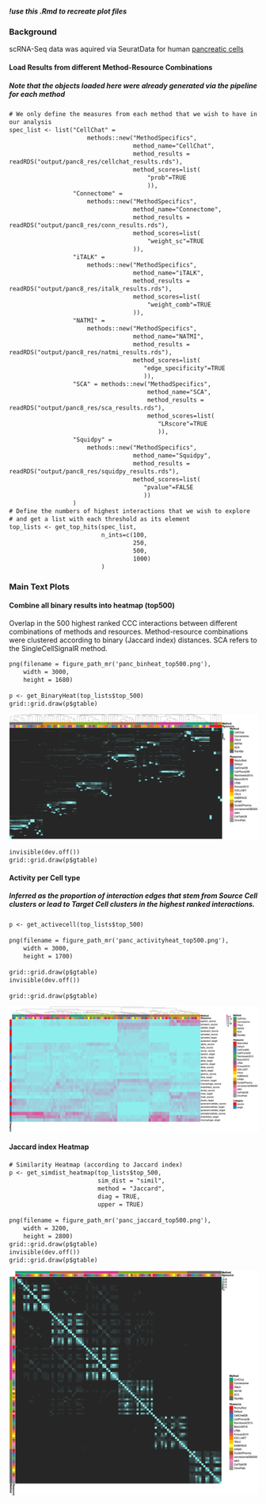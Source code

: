 ##### !use this .Rmd to recreate plot files

### Background

scRNA-Seq data was aquired via SeuratData for human [pancreatic
cells](https://www.nature.com/articles/nbt.4096)

#### Load Results from different Method-Resource Combinations

##### Note that the objects loaded here were already generated via the pipeline for each method

    # We only define the measures from each method that we wish to have in our analysis
    spec_list <- list("CellChat" =
                          methods::new("MethodSpecifics",
                                       method_name="CellChat",
                                       method_results = readRDS("output/panc8_res/cellchat_results.rds"),
                                       method_scores=list(
                                           "prob"=TRUE
                                           )),
                      "Connectome" =
                          methods::new("MethodSpecifics",
                                       method_name="Connectome",
                                       method_results = readRDS("output/panc8_res/conn_results.rds"),
                                       method_scores=list(
                                           "weight_sc"=TRUE
                                       )),
                      "iTALK" =
                          methods::new("MethodSpecifics",
                                       method_name="iTALK",
                                       method_results = readRDS("output/panc8_res/italk_results.rds"),
                                       method_scores=list(
                                           "weight_comb"=TRUE
                                       )),
                      "NATMI" =
                          methods::new("MethodSpecifics",
                                       method_name="NATMI",
                                       method_results = readRDS("output/panc8_res/natmi_results.rds"),
                                       method_scores=list(
                                          "edge_specificity"=TRUE
                                          )),
                      "SCA" = methods::new("MethodSpecifics",
                                           method_name="SCA",
                                           method_results = readRDS("output/panc8_res/sca_results.rds"),
                                           method_scores=list(
                                              "LRscore"=TRUE
                                              )),
                      "Squidpy" =
                          methods::new("MethodSpecifics",
                                       method_name="Squidpy",
                                       method_results = readRDS("output/panc8_res/squidpy_results.rds"),
                                       method_scores=list(
                                          "pvalue"=FALSE
                                          ))
                      )
    # Define the numbers of highest interactions that we wish to explore
    # and get a list with each threshold as its element
    top_lists <- get_top_hits(spec_list,
                              n_ints=c(100,
                                       250,
                                       500,
                                       1000)
                              )

### Main Text Plots

#### Combine all binary results into heatmap (top500)

Overlap in the 500 highest ranked CCC interactions between different
combinations of methods and resources. Method-resource combinations were
clustered according to binary (Jaccard index) distances. SCA refers to
the SingleCellSignalR method.

    png(filename = figure_path_mr('panc_binheat_top500.png'),
        width = 3000,
        height = 1680)

    p <- get_BinaryHeat(top_lists$top_500)
    grid::grid.draw(p$gtable)

![](panc8_analysis_files/figure-markdown_strict/binary_heat_main-1.png)

    invisible(dev.off())
    grid::grid.draw(p$gtable)

#### Activity per Cell type

##### Inferred as the proportion of interaction edges that stem from Source Cell clusters or lead to Target Cell clusters in the highest ranked interactions.

    p <- get_activecell(top_lists$top_500)

    png(filename = figure_path_mr('panc_activityheat_top500.png'),
        width = 3000,
        height = 1700)

    grid::grid.draw(p$gtable)
    invisible(dev.off())

    grid::grid.draw(p$gtable)

![](panc8_analysis_files/figure-markdown_strict/binary_cell_activity_main-1.png)

#### Jaccard index Heatmap

    # Similarity Heatmap (according to Jaccard index)
    p <- get_simdist_heatmap(top_lists$top_500,
                             sim_dist = "simil",
                             method = "Jaccard",
                             diag = TRUE,
                             upper = TRUE)

    png(filename = figure_path_mr('panc_jaccard_top500.png'),
        width = 3200,
        height = 2800)
    grid::grid.draw(p$gtable)
    invisible(dev.off())
    grid::grid.draw(p$gtable)

![](panc8_analysis_files/figure-markdown_strict/jacc_index-1.png)
